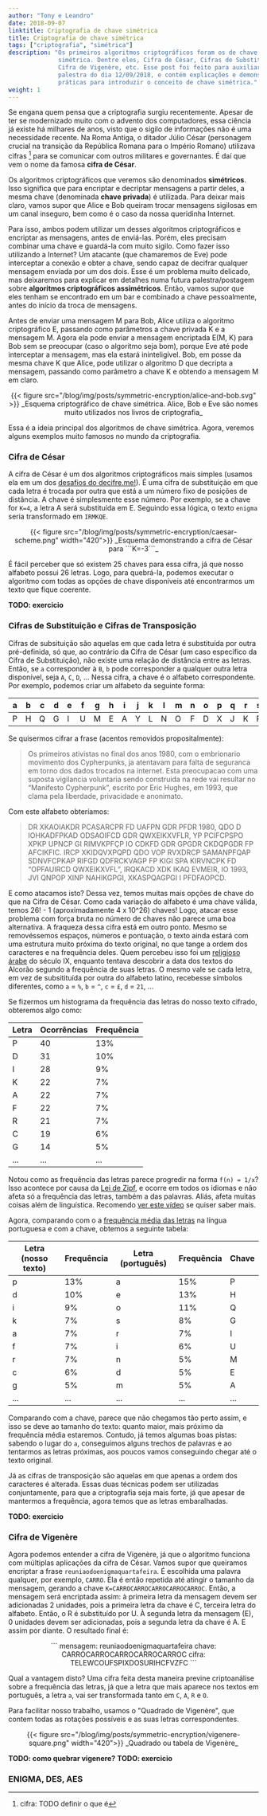 ```yaml
---
author: "Tony e Leandro"
date: 2018-09-07
linktitle: Criptografia de chave simétrica
title: Criptografia de chave simétrica
tags: ["criptografia", "simétrica"]
description: "Os primeiros algoritmos criptográficos foram os de chave
              simétrica. Dentre eles, Cifra de César, Cifras de Substituição,
              Cifra de Vigenère, etc. Esse post foi feito para auxiliar na
              palestra do dia 12/09/2018, e contém explicações e demonstrações
              práticas para introduzir o conceito de chave simétrica."
weight: 1
---
```


Se engana quem pensa que a criptografia surgiu recentemente. Apesar de ter se
modernizado muito com o advento dos computadores, essa ciência já existe há
milhares de anos, visto que o sigilo de informações não é uma necessidade
recente. Na Roma Antiga, o ditador Júlio César (personagem crucial na transição
da República Romana para o Império Romano) utilizava cifras [^1] para se
comunicar com outros militares e governantes. É daí que vem o nome da famosa
**cifra de César**.

Os algoritmos criptográficos que veremos são denominados **simétricos**. Isso
significa que para encriptar e decriptar mensagens a partir deles, a mesma chave
(denominada **chave privada**) é utilizada. Para deixar mais claro, vamos supor
que Alice e Bob queiram trocar mensagens sigilosas em um canal inseguro, bem
como é o caso da nossa queridinha Internet.

Para isso, ambos podem utilizar um desses algoritmos criptográficos e encriptar
as mensagens, antes de enviá-las. Porém, eles precisam combinar uma chave e
guardá-la com muito sigilo. Como fazer isso utilizando a Internet? Um atacante
(que chamaremos de Eve) pode interceptar a conexão e obter a chave, sendo capaz
de decifrar qualquer mensagem enviada por um dos dois. Esse é um problema muito
delicado, mas deixaremos para explicar em detalhes numa futura palestra/postagem
sobre **algoritmos criptográficos assimétricos**. Então, vamos supor que eles
tenham se encontrado em um bar e combinado a chave pessoalmente, antes do início
da troca de mensagens.

Antes de enviar uma mensagem M para Bob, Alice utiliza o algoritmo criptográfico
E, passando como parâmetros a chave privada K e a mensagem M. Agora ela pode
enviar a mensagem encriptada E(M, K) para Bob sem se preocupar (caso o algoritmo
seja bom), porque Eve até pode interceptar a mensagem, mas ela estará
ininteligível. Bob, em posse da mesma chave K que Alice, pode utilizar o
algoritmo D que decripta a mensagem, passando como parâmetro a chave K e obtendo
a mensagem M em claro.

<center>
{{< figure src="/blog/img/posts/symmetric-encryption/alice-and-bob.svg" >}}
_Esquema criptográfico de chave simétrica. Alice, Bob e Eve são nomes muito
utilizados nos livros de criptografia_
</center>

Essa é a ideia principal dos algoritmos de chave simétrica. Agora, veremos
alguns exemplos muito famosos no mundo da criptografia.

### Cifra de César

A cifra de César é um dos algoritmos criptográficos mais simples (usamos ela em um dos [desafios do decifre.me!](../resolvendo0)). É uma cifra
de substituição em que cada letra é trocada por outra que está a um número
fixo de posições de distância. A chave é simplesmente esse número. Por exemplo,
se a chave for ```K=4```, a letra A será substituída em E. Seguindo essa
lógica, o texto `enigma` seria transformado em `IRMKQE`.

<center>
{{< figure src="/blog/img/posts/symmetric-encryption/caesar-scheme.png"
    width="420">}}
_Esquema demonstrando a cifra de César para ```K=-3```_
</center>

É fácil perceber que só existem 25 chaves para essa cifra, já que nosso alfabeto possui 26 letras. Logo, para
quebrá-la, podemos executar o algoritmo com todas as opções de chave
disponíveis até encontrarmos um texto que fique coerente.

**TODO: exercicio**

### Cifras de Substituição e Cifras de Transposição

Cifras de subsituição são aquelas em que cada letra é substituída por outra
pré-definida, só que, ao contrário da Cifra de César (um caso específico da
Cifra de Substituição), não existe uma relação de distância entre as letras.
Então, se `a` corresponder à `B`, `b` pode corresponder a qualquer outra letra
disponível, seja `A`, `C`, `D`, ... Nessa cifra, a chave é o alfabeto
correspondente. Por exemplo, podemos criar um alfabeto da seguinte forma:

| a | b | c | d | e | f | g | h | i | j | k | l | m | n | o | p | q | r | s | t | u | v | w | x | y | z |
|---|---|---|---|---|---|---|---|---|---|---|---|---|---|---|---|---|---|---|---|---|---|---|---|---|---|
| P | H | Q | G | I | U | M | E | A | Y | L | N | O | F | D | X | J | K | R | C | V | S | T | Z | W | B |

Se quisermos cifrar a frase (acentos removidos propositalmente):

> Os primeiros ativistas no final dos anos 1980, com o embrionario movimento
dos Cypherpunks, ja atentavam para falta de seguranca em torno dos dados
trocados na internet. Esta preocupacao com uma suposta vigilancia voluntaria
sendo construida na rede vai resultar no “Manifesto Cypherpunk”, escrito por
Eric Hughes, em 1993, que clama pela liberdade, privacidade e anonimato.

Com este alfabeto obteríamos:

> DR XKAOIAKDR PCASARCPR FD UAFPN GDR PFDR 1980, QDO D IOHKADFPKAD ODSAOIFCD
GDR QWXEIKXVFLR, YP PCIFCPSPO XPKP UPNCP GI RIMVKPFÇP IO CDKFD GDR GPGDR
CKDQPGDR FP AFCIKFIC. IRCP XKIDQVXPQPD QDO VOP RVXDRCP SAMANPFQAP SDNVFCPKAP
RIFGD QDFRCKVAGP FP KIGI SPA KIRVNCPK FD “OPFAUIRCD QWXEIKXVFL”, IRQKACD XDK
IKAQ EVMEIR, IO 1993, JVI QNPOP XINP NAHIKGPGI, XKASPQAGPGI I PFDFAOPCD.

E como atacamos isto? Dessa vez, temos muitas mais opções de chave do que na
Cifra de César. Como cada variação do alfabeto é uma chave válida, temos 26! -
1 (aproximadamente 4 x 10^26) chaves! Logo, atacar esse problema com força
bruta no número de chaves não parece uma boa alternativa. A fraqueza dessa
cifra está em outro ponto. Mesmo se removéssemos espaços, números e pontuação,
o texto ainda estará com uma estrutura muito próxima do texto original, no que
tange a ordem dos caracteres e na frequência deles. Quem percebeu isso foi um
[religioso árabe](https://en.wikipedia.org/wiki/Al-Kindi) do século IX,
enquanto tentava descobrir a data dos textos do Alcorão segundo a frequência de
suas letras. O mesmo vale se cada letra, em vez de subsitituída por outra do
alfabeto latino, recebesse símbolos diferentes, como `a` = `%`, `b` = `^`, `c`
= `£`, `d` = `21`, ...

Se fizermos um histograma da frequência das letras do nosso texto cifrado,
obteremos algo como:

| Letra | Ocorrências | Frequência |
| --- | --- | --- |
| P | 40 | 13% |
| D | 31 | 10% |
| I | 28 | 9% |
| K | 22 | 7% |
| A | 22 | 7% |
| F | 22 | 7% |
| R | 21 | 7% |
| C | 19 | 6% |
| G | 14 | 5% |
| ... | ... | ... |

Notou como as frequência das letras parece progredir na forma `f(n) = 1/x`? Isso
acontece por causa da [Lei de Zipf](https://en.wikipedia.org/wiki/Zipf's_law),
e ocorre em todos os idiomas e não afeta só a frequência das letras, também a
das palavras. Aliás, afeta muitas coisas além de linguística. Recomendo [ver
este vídeo](https://www.youtube.com/watch?v=fCn8zs912OE) se quiser saber mais.

Agora, comparando com o a [frequência média das
letras](https://pt.wikipedia.org/wiki/Frequ%C3%AAncia_de_letras) na língua
portuguesa e com a chave, obtemos a seguinte tabela:


| Letra (nosso texto) | Frequência | Letra (português) | Frequência | Chave |
| --- | --- | --- | --- | --- |
| p | 13% | a | 15% | P |
| d | 10% | e | 13% | H |
| i | 9%  | o | 11% | Q |
| k | 7%  | s | 8%  | G |
| a | 7%  | r | 7%  | I |
| f | 7%  | i | 6%  | U |
| r | 7%  | n | 5%  | M |
| c | 6%  | d | 5%  | E |
| g | 5%  | m | 5%  | A |
| ... | ... | ... | ... | ... |

Comparando com a chave, parece que não chegamos tão perto assim, e isso se deve
ao tamanho do texto: quanto maior, mais próximo da frequência média estaremos.
Contudo, já temos algumas boas pistas: sabendo o lugar do `a`, conseguimos
alguns trechos de palavras e ao tentarmos as letras próximas, aos poucos vamos
conseguindo chegar até o texto original.

Já as cifras de transposição são aquelas em que apenas a ordem dos caracteres é
alterada.
Essas duas técnicas podem ser utilizadas conjuntamente, para que a criptografia
seja mais forte, já que apesar de mantermos a frequência, agora temos que as
letras embaralhadas.

**TODO: exercicio**

### Cifra de Vigenère

Agora podemos entender a cifra de Vigenère, já que o algoritmo funciona com
múltiplas aplicações da cifra de César. Vamos supor que queiramos encriptar
a frase ```reuniaodoenigmaquartafeira```. É escolhida uma palavra qualquer, por
exemplo, ```CARRO```. Ela é então repetida até atingir o tamanho da mensagem,
gerando a chave ```K=CARROCARROCARROCARROCARROC```. Então, a mensagem será
encriptada assim: à primeira letra da mensagem devem ser adicionadas 2 unidades,
pois a primeira letra da chave é C, terceira letra do alfabeto. Então, o R é
substituído por U. À segunda letra da mensagem (E), 0 unidades devem ser
adicionadas, pois a segunda letra da chave é A. E assim por diante. O resultado
final é:

<center>
```
mensagem: reuniaodoenigmaquartafeira
chave:    CARROCARROCARROCARROCARROC
cifra:    TELEWCOUFSPIXDOSURIHCFVZFC
```
</center>

Qual a vantagem disto? Uma cifra feita desta maneira previne criptoanálise
sobre a frequência das letras, já que a letra que mais aparece nos textos em
português, a letra `a`, vai ser transformada tanto em `C`, `A`, `R` e `O`.

Para facilitar nosso trabalho, usamos o "Quadrado de Vigenère", que contem
todas as rotações possíveis e as suas letras correspondentes.

<center>
{{< figure src="/blog/img/posts/symmetric-encryption/vigenere-square.png"
    width="420">}}
_Quadrado ou tabela de Vigenère_
</center>

**TODO: como quebrar vigenere?**
**TODO: exercicio**

### ENIGMA, DES, AES

[^1]: cifra: TODO definir o que é

